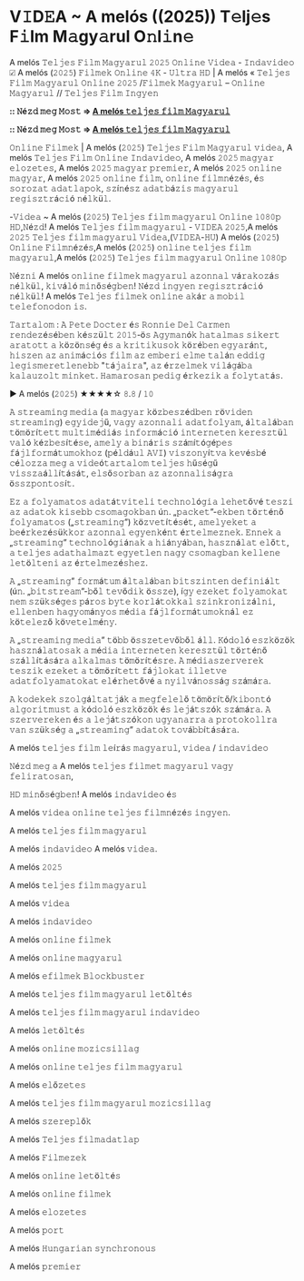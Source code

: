 # V𝙸D𝙴A ~ A melós ((2025)) T𝚎lj𝚎s F𝚒lm M𝚊gy𝚊rul O𝚗l𝚒n𝚎

A melós 𝚃𝚎𝚕𝚓𝚎𝚜 𝙵𝚒𝚕𝚖 𝙼𝚊𝚐𝚢𝚊𝚛𝚞𝚕 𝟸𝟶𝟸𝟻 𝙾𝚗𝚕𝚒𝚗𝚎 𝚅𝚒𝚍𝚎𝚊 - 𝙸𝚗𝚍𝚊𝚟𝚒𝚍𝚎𝚘 ☑ A melós (𝟸𝟶𝟸𝟻) 𝙵𝚒𝚕𝚖𝚎𝚔 𝙾𝚗𝚕𝚒𝚗𝚎 𝟺𝙺 - 𝚄𝚕𝚝𝚛𝚊 𝙷𝙳 | A melós « 𝚃𝚎𝚕𝚓𝚎𝚜 𝙵𝚒𝚕𝚖 𝙼𝚊𝚐𝚢𝚊𝚛𝚞𝚕 𝙾𝚗𝚕𝚒𝚗𝚎 𝟸𝟶𝟸𝟻 /𝙵𝚒𝚕𝚖𝚎𝚔 𝙼𝚊𝚐𝚢𝚊𝚛𝚞𝚕 – 𝙾𝚗𝚕𝚒𝚗𝚎 𝙼𝚊𝚐𝚢𝚊𝚛𝚞𝚕 // 𝚃𝚎𝚕𝚓𝚎𝚜 𝙵𝚒𝚕𝚖 𝙸𝚗𝚐𝚢𝚎𝚗

**:: 𝙽é𝚣𝚍 𝚖𝚎𝚐 𝙼𝚘𝚜𝚝 => [A melós 𝚝𝚎𝚕𝚓𝚎𝚜 𝚏𝚒𝚕𝚖 𝙼𝚊𝚐𝚢𝚊𝚛𝚞𝚕](https://t.co/GTOmthXOD7)**

**:: 𝙽é𝚣𝚍 𝚖𝚎𝚐 𝙼𝚘𝚜𝚝 => [A melós 𝚝𝚎𝚕𝚓𝚎𝚜 𝚏𝚒𝚕𝚖 𝙼𝚊𝚐𝚢𝚊𝚛𝚞𝚕](https://t.co/GTOmthXOD7)**

𝙾𝚗𝚕𝚒𝚗𝚎 𝙵𝚒𝚕𝚖𝚎𝚔 | A melós (𝟸𝟶𝟸𝟻) 𝚃𝚎𝚕𝚓𝚎𝚜 𝙵𝚒𝚕𝚖 𝙼𝚊𝚐𝚢𝚊𝚛𝚞𝚕 𝚟𝚒𝚍𝚎𝚊, A melós 𝚃𝚎𝚕𝚓𝚎𝚜 𝙵𝚒𝚕𝚖 𝙾𝚗𝚕𝚒𝚗𝚎 𝙸𝚗𝚍𝚊𝚟𝚒𝚍𝚎𝚘, A melós 𝟸𝟶𝟸𝟻 𝚖𝚊𝚐𝚢𝚊𝚛 𝚎𝚕𝚘𝚣𝚎𝚝𝚎𝚜, A melós 𝟸𝟶𝟸𝟻 𝚖𝚊𝚐𝚢𝚊𝚛 𝚙𝚛𝚎𝚖𝚒𝚎𝚛, A melós 𝟸𝟶𝟸𝟻 𝚘𝚗𝚕𝚒𝚗𝚎 𝚖𝚊𝚐𝚢𝚊𝚛, A melós 𝟸𝟶𝟸𝟻 𝚘𝚗𝚕𝚒𝚗𝚎 𝚏𝚒𝚕𝚖, 𝚘𝚗𝚕𝚒𝚗𝚎 𝚏𝚒𝚕𝚖𝚗é𝚣é𝚜, é𝚜 𝚜𝚘𝚛𝚘𝚣𝚊𝚝 𝚊𝚍𝚊𝚝𝚕𝚊𝚙𝚘𝚔, 𝚜𝚣í𝚗é𝚜𝚣 𝚊𝚍𝚊𝚝𝚋á𝚣𝚒𝚜 𝚖𝚊𝚐𝚢𝚊𝚛𝚞𝚕 𝚛𝚎𝚐𝚒𝚜𝚣𝚝𝚛á𝚌𝚒ó 𝚗é𝚕𝚔ü𝚕.

-𝚅𝚒𝚍𝚎𝚊 ~ A melós (𝟸𝟶𝟸𝟻) 𝚃𝚎𝚕𝚓𝚎𝚜 𝚏𝚒𝚕𝚖 𝚖𝚊𝚐𝚢𝚊𝚛𝚞𝚕 𝙾𝚗𝚕𝚒𝚗𝚎 𝟷𝟶𝟾𝟶𝚙 𝙷𝙳,𝙽é𝚣𝚍! A melós 𝚃𝚎𝚕𝚓𝚎𝚜 𝚏𝚒𝚕𝚖 𝚖𝚊𝚐𝚢𝚊𝚛𝚞𝚕 - 𝚅𝙸𝙳𝙴𝙰 𝟸𝟶𝟸𝟻,A melós 𝟸𝟶𝟸𝟻 𝚃𝚎𝚕𝚓𝚎𝚜 𝚏𝚒𝚕𝚖 𝚖𝚊𝚐𝚢𝚊𝚛𝚞𝚕 𝚅𝚒𝚍𝚎𝚊,(𝚅𝙸𝙳𝙴𝙰-𝙷𝚄) A melós (𝟸𝟶𝟸𝟻) 𝙾𝚗𝚕𝚒𝚗𝚎 𝙵𝚒𝚕𝚖𝚗é𝚣é𝚜,A melós (𝟸𝟶𝟸𝟻) 𝚘𝚗𝚕𝚒𝚗𝚎 𝚝𝚎𝚕𝚓𝚎𝚜 𝚏𝚒𝚕𝚖 𝚖𝚊𝚐𝚢𝚊𝚛𝚞𝚕,A melós (𝟸𝟶𝟸𝟻) 𝚃𝚎𝚕𝚓𝚎𝚜 𝚏𝚒𝚕𝚖 𝚖𝚊𝚐𝚢𝚊𝚛𝚞𝚕 𝙾𝚗𝚕𝚒𝚗𝚎 𝟷𝟶𝟾𝟶𝚙

𝙽é𝚣𝚗𝚒 A melós 𝚘𝚗𝚕𝚒𝚗𝚎 𝚏𝚒𝚕𝚖𝚎𝚔 𝚖𝚊𝚐𝚢𝚊𝚛𝚞𝚕 𝚊𝚣𝚘𝚗𝚗𝚊𝚕 𝚟á𝚛𝚊𝚔𝚘𝚣á𝚜 𝚗é𝚕𝚔ü𝚕, 𝚔𝚒𝚟á𝚕ó 𝚖𝚒𝚗ő𝚜é𝚐𝚋𝚎𝚗! 𝙽é𝚣𝚍 𝚒𝚗𝚐𝚢𝚎𝚗 𝚛𝚎𝚐𝚒𝚜𝚣𝚝𝚛á𝚌𝚒ó 𝚗é𝚕𝚔ü𝚕! A melós 𝚃𝚎𝚕𝚓𝚎𝚜 𝚏𝚒𝚕𝚖𝚎𝚔 𝚘𝚗𝚕𝚒𝚗𝚎 𝚊𝚔á𝚛 𝚊 𝚖𝚘𝚋𝚒𝚕 𝚝𝚎𝚕𝚎𝚏𝚘𝚗𝚘𝚍𝚘𝚗 𝚒𝚜.

𝚃𝚊𝚛𝚝𝚊𝚕𝚘𝚖 : 𝙰 𝙿𝚎𝚝𝚎 𝙳𝚘𝚌𝚝𝚎𝚛 é𝚜 𝚁𝚘𝚗𝚗𝚒𝚎 𝙳𝚎𝚕 𝙲𝚊𝚛𝚖𝚎𝚗 𝚛𝚎𝚗𝚍𝚎𝚣é𝚜é𝚋𝚎𝚗 𝚔é𝚜𝚣ü𝚕𝚝 𝟸𝟶𝟷𝟻-ö𝚜 𝙰𝚐𝚢𝚖𝚊𝚗ó𝚔 𝚑𝚊𝚝𝚊𝚕𝚖𝚊𝚜 𝚜𝚒𝚔𝚎𝚛𝚝 𝚊𝚛𝚊𝚝𝚘𝚝𝚝 𝚊 𝚔ö𝚣ö𝚗𝚜é𝚐 é𝚜 𝚊 𝚔𝚛𝚒𝚝𝚒𝚔𝚞𝚜𝚘𝚔 𝚔ö𝚛é𝚋𝚎𝚗 𝚎𝚐𝚢𝚊𝚛á𝚗𝚝, 𝚑𝚒𝚜𝚣𝚎𝚗 𝚊𝚣 𝚊𝚗𝚒𝚖á𝚌𝚒ó𝚜 𝚏𝚒𝚕𝚖 𝚊𝚣 𝚎𝚖𝚋𝚎𝚛𝚒 𝚎𝚕𝚖𝚎 𝚝𝚊𝚕á𝚗 𝚎𝚍𝚍𝚒𝚐 𝚕𝚎𝚐𝚒𝚜𝚖𝚎𝚛𝚎𝚝𝚕𝚎𝚗𝚎𝚋𝚋 "𝚝á𝚓𝚊𝚒𝚛𝚊", 𝚊𝚣 é𝚛𝚣𝚎𝚕𝚖𝚎𝚔 𝚟𝚒𝚕á𝚐á𝚋𝚊 𝚔𝚊𝚕𝚊𝚞𝚣𝚘𝚕𝚝 𝚖𝚒𝚗𝚔𝚎𝚝. 𝙷𝚊𝚖𝚊𝚛𝚘𝚜𝚊𝚗 𝚙𝚎𝚍𝚒𝚐 é𝚛𝚔𝚎𝚣𝚒𝚔 𝚊 𝚏𝚘𝚕𝚢𝚝𝚊𝚝á𝚜.

▶️ A melós (𝟸𝟶𝟸𝟻) ★★★★☆ 𝟾.𝟾 / 𝟷𝟶

𝙰 𝚜𝚝𝚛𝚎𝚊𝚖𝚒𝚗𝚐 𝚖𝚎𝚍𝚒𝚊 (𝚊 𝚖𝚊𝚐𝚢𝚊𝚛 𝚔ö𝚣𝚋𝚎𝚜𝚣é𝚍𝚋𝚎𝚗 𝚛ö𝚟𝚒𝚍𝚎𝚗 𝚜𝚝𝚛𝚎𝚊𝚖𝚒𝚗𝚐) 𝚎𝚐𝚢𝚒𝚍𝚎𝚓ű, 𝚟𝚊𝚐𝚢 𝚊𝚣𝚘𝚗𝚗𝚊𝚕𝚒 𝚊𝚍𝚊𝚝𝚏𝚘𝚕𝚢𝚊𝚖, á𝚕𝚝𝚊𝚕á𝚋𝚊𝚗 𝚝ö𝚖ö𝚛í𝚝𝚎𝚝𝚝 𝚖𝚞𝚕𝚝𝚒𝚖é𝚍𝚒á𝚜 𝚒𝚗𝚏𝚘𝚛𝚖á𝚌𝚒ó 𝚒𝚗𝚝𝚎𝚛𝚗𝚎𝚝𝚎𝚗 𝚔𝚎𝚛𝚎𝚜𝚣𝚝ü𝚕 𝚟𝚊𝚕ó 𝚔é𝚣𝚋𝚎𝚜í𝚝é𝚜𝚎, 𝚊𝚖𝚎𝚕𝚢 𝚊 𝚋𝚒𝚗á𝚛𝚒𝚜 𝚜𝚣á𝚖í𝚝ó𝚐é𝚙𝚎𝚜 𝚏á𝚓𝚕𝚏𝚘𝚛𝚖á𝚝𝚞𝚖𝚘𝚔𝚑𝚘𝚣 (𝚙é𝚕𝚍á𝚞𝚕 𝙰𝚅𝙸) 𝚟𝚒𝚜𝚣𝚘𝚗𝚢í𝚝𝚟𝚊 𝚔𝚎𝚟é𝚜𝚋é 𝚌é𝚕𝚘𝚣𝚣𝚊 𝚖𝚎𝚐 𝚊 𝚟𝚒𝚍𝚎ó𝚝𝚊𝚛𝚝𝚊𝚕𝚘𝚖 𝚝𝚎𝚕𝚓𝚎𝚜 𝚑ű𝚜é𝚐ű 𝚟𝚒𝚜𝚜𝚣𝚊á𝚕𝚕í𝚝á𝚜á𝚝, 𝚎𝚕𝚜ő𝚜𝚘𝚛𝚋𝚊𝚗 𝚊𝚣 𝚊𝚣𝚘𝚗𝚗𝚊𝚕𝚒𝚜á𝚐𝚛𝚊 ö𝚜𝚜𝚣𝚙𝚘𝚗𝚝𝚘𝚜í𝚝.

𝙴𝚣 𝚊 𝚏𝚘𝚕𝚢𝚊𝚖𝚊𝚝𝚘𝚜 𝚊𝚍𝚊𝚝á𝚝𝚟𝚒𝚝𝚎𝚕𝚒 𝚝𝚎𝚌𝚑𝚗𝚘𝚕ó𝚐𝚒𝚊 𝚕𝚎𝚑𝚎𝚝ő𝚟é 𝚝𝚎𝚜𝚣𝚒 𝚊𝚣 𝚊𝚍𝚊𝚝𝚘𝚔 𝚔𝚒𝚜𝚎𝚋𝚋 𝚌𝚜𝚘𝚖𝚊𝚐𝚘𝚔𝚋𝚊𝚗 ú𝚗. „𝚙𝚊𝚌𝚔𝚎𝚝”-𝚎𝚔𝚋𝚎𝚗 𝚝ö𝚛𝚝é𝚗ő 𝚏𝚘𝚕𝚢𝚊𝚖𝚊𝚝𝚘𝚜 („𝚜𝚝𝚛𝚎𝚊𝚖𝚒𝚗𝚐”) 𝚔ö𝚣𝚟𝚎𝚝í𝚝é𝚜é𝚝, 𝚊𝚖𝚎𝚕𝚢𝚎𝚔𝚎𝚝 𝚊 𝚋𝚎é𝚛𝚔𝚎𝚣é𝚜ü𝚔𝚔𝚘𝚛 𝚊𝚣𝚘𝚗𝚗𝚊𝚕 𝚎𝚐𝚢𝚎𝚗𝚔é𝚗𝚝 é𝚛𝚝𝚎𝚕𝚖𝚎𝚣𝚗𝚎𝚔. 𝙴𝚗𝚗𝚎𝚔 𝚊 „𝚜𝚝𝚛𝚎𝚊𝚖𝚒𝚗𝚐” 𝚝𝚎𝚌𝚑𝚗𝚘𝚕ó𝚐𝚒á𝚗𝚊𝚔 𝚊 𝚑𝚒á𝚗𝚢á𝚋𝚊𝚗, 𝚑𝚊𝚜𝚣𝚗á𝚕𝚊𝚝 𝚎𝚕ő𝚝𝚝, 𝚊 𝚝𝚎𝚕𝚓𝚎𝚜 𝚊𝚍𝚊𝚝𝚑𝚊𝚕𝚖𝚊𝚣𝚝 𝚎𝚐𝚢𝚎𝚝𝚕𝚎𝚗 𝚗𝚊𝚐𝚢 𝚌𝚜𝚘𝚖𝚊𝚐𝚋𝚊𝚗 𝚔𝚎𝚕𝚕𝚎𝚗𝚎 𝚕𝚎𝚝ö𝚕𝚝𝚎𝚗𝚒 𝚊𝚣 é𝚛𝚝𝚎𝚕𝚖𝚎𝚣é𝚜𝚑𝚎𝚣.

𝙰 „𝚜𝚝𝚛𝚎𝚊𝚖𝚒𝚗𝚐” 𝚏𝚘𝚛𝚖á𝚝𝚞𝚖 á𝚕𝚝𝚊𝚕á𝚋𝚊𝚗 𝚋𝚒𝚝𝚜𝚣𝚒𝚗𝚝𝚎𝚗 𝚍𝚎𝚏𝚒𝚗𝚒á𝚕𝚝 (ú𝚗. „𝚋𝚒𝚝𝚜𝚝𝚛𝚎𝚊𝚖”-𝚋ő𝚕 𝚝𝚎𝚟ő𝚍𝚒𝚔 ö𝚜𝚜𝚣𝚎), í𝚐𝚢 𝚎𝚣𝚎𝚔𝚎𝚝 𝚏𝚘𝚕𝚢𝚊𝚖𝚘𝚔𝚊𝚝 𝚗𝚎𝚖 𝚜𝚣ü𝚔𝚜é𝚐𝚎𝚜 𝚙á𝚛𝚘𝚜 𝚋𝚢𝚝𝚎 𝚔𝚘𝚛𝚕á𝚝𝚘𝚔𝚔𝚊𝚕 𝚜𝚣𝚒𝚗𝚔𝚛𝚘𝚗𝚒𝚣á𝚕𝚗𝚒, 𝚎𝚕𝚕𝚎𝚗𝚋𝚎𝚗 𝚑𝚊𝚐𝚢𝚘𝚖á𝚗𝚢𝚘𝚜 𝚖é𝚍𝚒𝚊 𝚏á𝚓𝚕𝚏𝚘𝚛𝚖á𝚝𝚞𝚖𝚘𝚔𝚗á𝚕 𝚎𝚣 𝚔ö𝚝𝚎𝚕𝚎𝚣ő 𝚔ö𝚟𝚎𝚝𝚎𝚕𝚖é𝚗𝚢.

𝙰 „𝚜𝚝𝚛𝚎𝚊𝚖𝚒𝚗𝚐 𝚖𝚎𝚍𝚒𝚊” 𝚝ö𝚋𝚋 ö𝚜𝚜𝚣𝚎𝚝𝚎𝚟ő𝚋ő𝚕 á𝚕𝚕. 𝙺ó𝚍𝚘𝚕ó 𝚎𝚜𝚣𝚔ö𝚣ö𝚔 𝚑𝚊𝚜𝚣𝚗á𝚕𝚊𝚝𝚘𝚜𝚊𝚔 𝚊 𝚖é𝚍𝚒𝚊 𝚒𝚗𝚝𝚎𝚛𝚗𝚎𝚝𝚎𝚗 𝚔𝚎𝚛𝚎𝚜𝚣𝚝ü𝚕 𝚝ö𝚛𝚝é𝚗ő 𝚜𝚣á𝚕𝚕í𝚝á𝚜á𝚛𝚊 𝚊𝚕𝚔𝚊𝚕𝚖𝚊𝚜 𝚝ö𝚖ö𝚛í𝚝é𝚜𝚛𝚎. 𝙰 𝚖é𝚍𝚒𝚊𝚜𝚣𝚎𝚛𝚟𝚎𝚛𝚎𝚔 𝚝𝚎𝚜𝚣𝚒𝚔 𝚎𝚣𝚎𝚔𝚎𝚝 𝚊 𝚝ö𝚖ö𝚛í𝚝𝚎𝚝𝚝 𝚏á𝚓𝚕𝚘𝚔𝚊𝚝 𝚒𝚕𝚕𝚎𝚝𝚟𝚎 𝚊𝚍𝚊𝚝𝚏𝚘𝚕𝚢𝚊𝚖𝚊𝚝𝚘𝚔𝚊𝚝 𝚎𝚕é𝚛𝚑𝚎𝚝ő𝚟é 𝚊 𝚗𝚢𝚒𝚕𝚟á𝚗𝚘𝚜𝚜á𝚐 𝚜𝚣á𝚖á𝚛𝚊.

𝙰 𝚔𝚘𝚍𝚎𝚔𝚎𝚔 𝚜𝚣𝚘𝚕𝚐á𝚕𝚝𝚊𝚝𝚓á𝚔 𝚊 𝚖𝚎𝚐𝚏𝚎𝚕𝚎𝚕ő 𝚝ö𝚖ö𝚛í𝚝ő/𝚔𝚒𝚋𝚘𝚗𝚝ó 𝚊𝚕𝚐𝚘𝚛𝚒𝚝𝚖𝚞𝚜𝚝 𝚊 𝚔ó𝚍𝚘𝚕ó 𝚎𝚜𝚣𝚔ö𝚣ö𝚔 é𝚜 𝚕𝚎𝚓á𝚝𝚜𝚣ó𝚔 𝚜𝚣á𝚖á𝚛𝚊. 𝙰 𝚜𝚣𝚎𝚛𝚟𝚎𝚛𝚎𝚔𝚎𝚗 é𝚜 𝚊 𝚕𝚎𝚓á𝚝𝚜𝚣ó𝚔𝚘𝚗 𝚞𝚐𝚢𝚊𝚗𝚊𝚛𝚛𝚊 𝚊 𝚙𝚛𝚘𝚝𝚘𝚔𝚘𝚕𝚕𝚛𝚊 𝚟𝚊𝚗 𝚜𝚣ü𝚔𝚜é𝚐 𝚊 „𝚜𝚝𝚛𝚎𝚊𝚖𝚒𝚗𝚐” 𝚊𝚍𝚊𝚝𝚘𝚔 𝚝𝚘𝚟á𝚋𝚋í𝚝á𝚜á𝚛𝚊.

A melós 𝚝𝚎𝚕𝚓𝚎𝚜 𝚏𝚒𝚕𝚖 𝚕𝚎í𝚛á𝚜 𝚖𝚊𝚐𝚢𝚊𝚛𝚞𝚕, 𝚟𝚒𝚍𝚎𝚊 / 𝚒𝚗𝚍𝚊𝚟𝚒𝚍𝚎𝚘

𝙽é𝚣𝚍 𝚖𝚎𝚐 𝚊 A melós 𝚝𝚎𝚕𝚓𝚎𝚜 𝚏𝚒𝚕𝚖𝚎𝚝 𝚖𝚊𝚐𝚢𝚊𝚛𝚞𝚕 𝚟𝚊𝚐𝚢 𝚏𝚎𝚕𝚒𝚛𝚊𝚝𝚘𝚜𝚊𝚗, 

𝙷𝙳 𝚖𝚒𝚗ő𝚜é𝚐𝚋𝚎𝚗! A melós 𝚒𝚗𝚍𝚊𝚟𝚒𝚍𝚎𝚘 é𝚜 

A melós 𝚟𝚒𝚍𝚎𝚊 𝚘𝚗𝚕𝚒𝚗𝚎 𝚝𝚎𝚕𝚓𝚎𝚜 𝚏𝚒𝚕𝚖𝚗é𝚣é𝚜 𝚒𝚗𝚐𝚢𝚎𝚗. 

A melós 𝚝𝚎𝚕𝚓𝚎𝚜 𝚏𝚒𝚕𝚖 𝚖𝚊𝚐𝚢𝚊𝚛𝚞𝚕 

A melós 𝚒𝚗𝚍𝚊𝚟𝚒𝚍𝚎𝚘 A melós 𝚟𝚒𝚍𝚎𝚊.

A melós 𝟸𝟶𝟸𝟻

A melós 𝚝𝚎𝚕𝚓𝚎𝚜 𝚏𝚒𝚕𝚖 𝚖𝚊𝚐𝚢𝚊𝚛𝚞𝚕

A melós 𝚟𝚒𝚍𝚎𝚊

A melós 𝚒𝚗𝚍𝚊𝚟𝚒𝚍𝚎𝚘

A melós 𝚘𝚗𝚕𝚒𝚗𝚎 𝚏𝚒𝚕𝚖𝚎𝚔

A melós 𝚘𝚗𝚕𝚒𝚗𝚎 𝚖𝚊𝚐𝚢𝚊𝚛𝚞𝚕

A melós 𝚎𝚏𝚒𝚕𝚖𝚎𝚔 𝙱𝚕𝚘𝚌𝚔𝚋𝚞𝚜𝚝𝚎𝚛

A melós 𝚝𝚎𝚕𝚓𝚎𝚜 𝚏𝚒𝚕𝚖 𝚖𝚊𝚐𝚢𝚊𝚛𝚞𝚕 𝚕𝚎𝚝ö𝚕𝚝é𝚜

A melós 𝚝𝚎𝚕𝚓𝚎𝚜 𝚏𝚒𝚕𝚖 𝚖𝚊𝚐𝚢𝚊𝚛𝚞𝚕 𝚒𝚗𝚍𝚊𝚟𝚒𝚍𝚎𝚘

A melós 𝚕𝚎𝚝ö𝚕𝚝é𝚜

A melós 𝚘𝚗𝚕𝚒𝚗𝚎 𝚖𝚘𝚣𝚒𝚌𝚜𝚒𝚕𝚕𝚊𝚐

A melós 𝚘𝚗𝚕𝚒𝚗𝚎 𝚝𝚎𝚕𝚓𝚎𝚜 𝚏𝚒𝚕𝚖 𝚖𝚊𝚐𝚢𝚊𝚛𝚞𝚕

A melós 𝚎𝚕ő𝚣𝚎𝚝𝚎𝚜

A melós 𝚝𝚎𝚕𝚓𝚎𝚜 𝚏𝚒𝚕𝚖 𝚖𝚊𝚐𝚢𝚊𝚛𝚞𝚕 𝚖𝚘𝚣𝚒𝚌𝚜𝚒𝚕𝚕𝚊𝚐

A melós 𝚜𝚣𝚎𝚛𝚎𝚙𝚕ő𝚔

A melós 𝚃𝚎𝚕𝚓𝚎𝚜 𝚏𝚒𝚕𝚖𝚊𝚍𝚊𝚝𝚕𝚊𝚙

A melós 𝙵𝚒𝚕𝚖𝚎𝚣𝚎𝚔

A melós 𝚘𝚗𝚕𝚒𝚗𝚎 𝚕𝚎𝚝ö𝚕𝚝é𝚜

A melós 𝚘𝚗𝚕𝚒𝚗𝚎 𝚏𝚒𝚕𝚖𝚎𝚔

A melós 𝚎𝚕𝚘𝚣𝚎𝚝𝚎𝚜

A melós 𝚙𝚘𝚛𝚝

A melós 𝙷𝚞𝚗𝚐𝚊𝚛𝚒𝚊𝚗 𝚜𝚢𝚗𝚌𝚑𝚛𝚘𝚗𝚘𝚞𝚜

A melós 𝚙𝚛𝚎𝚖𝚒𝚎𝚛
